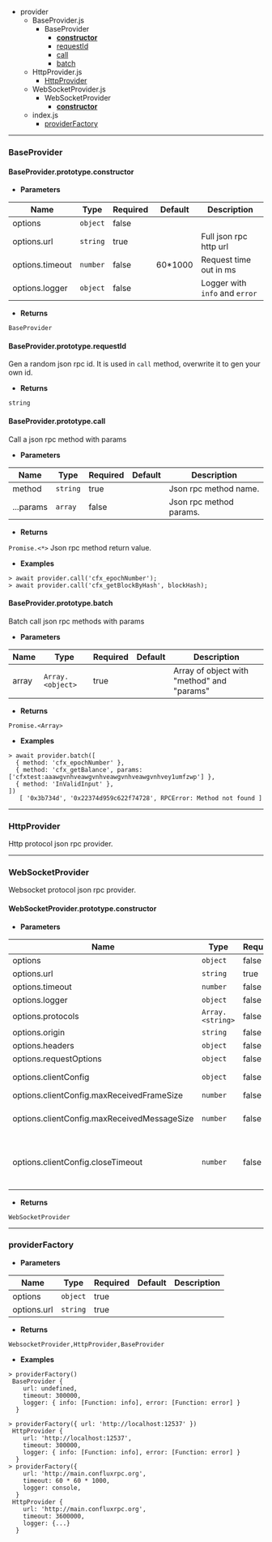 
  - provider
    - BaseProvider.js
        - BaseProvider
            - [**constructor**](#provider/BaseProvider.js/BaseProvider/**constructor**)
            - [requestId](#provider/BaseProvider.js/BaseProvider/requestId)
            - [call](#provider/BaseProvider.js/BaseProvider/call)
            - [batch](#provider/BaseProvider.js/BaseProvider/batch)
    - HttpProvider.js
        - [HttpProvider](#provider/HttpProvider.js/HttpProvider)
    - WebSocketProvider.js
        - WebSocketProvider
            - [**constructor**](#provider/WebSocketProvider.js/WebSocketProvider/**constructor**)
    - index.js
        - [providerFactory](#provider/index.js/providerFactory)

----------------------------------------

### BaseProvider <a id="provider/BaseProvider.js/BaseProvider"></a>



#### BaseProvider.prototype.**constructor** <a id="provider/BaseProvider.js/BaseProvider/**constructor**"></a>

* **Parameters**

Name            | Type     | Required | Default | Description
----------------|----------|----------|---------|-------------------------------
options         | `object` | false    |         |
options.url     | `string` | true     |         | Full json rpc http url
options.timeout | `number` | false    | 60*1000 | Request time out in ms
options.logger  | `object` | false    |         | Logger with `info` and `error`

* **Returns**

`BaseProvider` 

#### BaseProvider.prototype.requestId <a id="provider/BaseProvider.js/BaseProvider/requestId"></a>

Gen a random json rpc id.
It is used in `call` method, overwrite it to gen your own id.

* **Returns**

`string` 

#### BaseProvider.prototype.call <a id="provider/BaseProvider.js/BaseProvider/call"></a>

Call a json rpc method with params

* **Parameters**

Name      | Type     | Required | Default | Description
----------|----------|----------|---------|------------------------
method    | `string` | true     |         | Json rpc method name.
...params | `array`  | false    |         | Json rpc method params.

* **Returns**

`Promise.<*>` Json rpc method return value.

* **Examples**

```
> await provider.call('cfx_epochNumber');
> await provider.call('cfx_getBlockByHash', blockHash);
```

#### BaseProvider.prototype.batch <a id="provider/BaseProvider.js/BaseProvider/batch"></a>

Batch call json rpc methods with params

* **Parameters**

Name  | Type             | Required | Default | Description
------|------------------|----------|---------|-------------------------------------------
array | `Array.<object>` | true     |         | Array of object with "method" and "params"

* **Returns**

`Promise.<Array>` 

* **Examples**

```
> await provider.batch([
  { method: 'cfx_epochNumber' },
  { method: 'cfx_getBalance', params: ['cfxtest:aaawgvnhveawgvnhveawgvnhveawgvnhvey1umfzwp'] },
  { method: 'InValidInput' },
])
   [ '0x3b734d', '0x22374d959c622f74728', RPCError: Method not found ]
```

----------------------------------------

### HttpProvider <a id="provider/HttpProvider.js/HttpProvider"></a>

Http protocol json rpc provider.

----------------------------------------

### WebSocketProvider <a id="provider/WebSocketProvider.js/WebSocketProvider"></a>

Websocket protocol json rpc provider.

#### WebSocketProvider.prototype.**constructor** <a id="provider/WebSocketProvider.js/WebSocketProvider/**constructor**"></a>

* **Parameters**

Name                                        | Type             | Required | Default  | Description
--------------------------------------------|------------------|----------|----------|---------------------------------------------------------------------------------------------------------------------------------------------------------
options                                     | `object`         | false    |          | See [W3CWebSocket](https://github.com/theturtle32/WebSocket-Node/blob/c91a6cb8f0cf896edf0d2d49faa0c9e0a9985172/docs/W3CWebSocket.md)
options.url                                 | `string`         | true     |          | Full json rpc http url
options.timeout                             | `number`         | false    | 60*1000  | Request time out in ms
options.logger                              | `object`         | false    |          | Logger with `info` and `error`
options.protocols                           | `Array.<string>` | false    |          | See [w3](https://www.w3.org/TR/websockets/)
options.origin                              | `string`         | false    |          |
options.headers                             | `object`         | false    |          |
options.requestOptions                      | `object`         | false    |          |
options.clientConfig                        | `object`         | false    |          | See [websocket/lib/WebSocketClient](https://github.com/theturtle32/WebSocket-Node/blob/c91a6cb8f0cf896edf0d2d49faa0c9e0a9985172/docs/WebSocketClient.md)
options.clientConfig.maxReceivedFrameSize   | `number`         | false    | 0x100000 | 1MiB max frame size.
options.clientConfig.maxReceivedMessageSize | `number`         | false    | 0x800000 | 8MiB max message size, only applicable if assembleFragments is true
options.clientConfig.closeTimeout           | `number`         | false    | 5000     | The number of milliseconds to wait after sending a close frame for an acknowledgement to come back before giving up and just closing the socket.

* **Returns**

`WebSocketProvider` 

----------------------------------------

### providerFactory <a id="provider/index.js/providerFactory"></a>

* **Parameters**

Name        | Type     | Required | Default | Description
------------|----------|----------|---------|------------
options     | `object` | true     |         |
options.url | `string` | true     |         |

* **Returns**

`WebsocketProvider,HttpProvider,BaseProvider` 

* **Examples**

```
> providerFactory()
 BaseProvider {
    url: undefined,
    timeout: 300000,
    logger: { info: [Function: info], error: [Function: error] }
  }
```

```
> providerFactory({ url: 'http://localhost:12537' })
 HttpProvider {
    url: 'http://localhost:12537',
    timeout: 300000,
    logger: { info: [Function: info], error: [Function: error] }
  }
> providerFactory({
    url: 'http://main.confluxrpc.org',
    timeout: 60 * 60 * 1000,
    logger: console,
  }
 HttpProvider {
    url: 'http://main.confluxrpc.org',
    timeout: 3600000,
    logger: {...}
  }
```
  